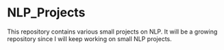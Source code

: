 # NLP_Projects
This repository contains various small projects on NLP.
It will be a growing repository since I will keep working on small NLP projects.
